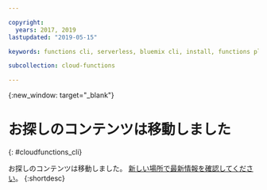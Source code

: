 ```yaml
---

copyright:
  years: 2017, 2019
lastupdated: "2019-05-15"

keywords: functions cli, serverless, bluemix cli, install, functions plug-in

subcollection: cloud-functions

---
```



{:new_window: target="_blank"}
# お探しのコンテンツは移動しました
{: #cloudfunctions_cli}

お探しのコンテンツは移動しました。 [新しい場所で最新情報を確認してください](/docs/openwhisk?topic=cloud-functions-cli_install)。
{:shortdesc}
